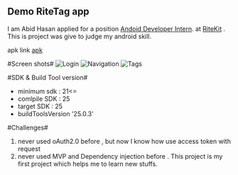 ## Demo RiteTag app

I am Abid Hasan applied for a position [Andoid Developer Intern](https://angel.co/abid-hasan-1). at [RiteKit](http://ritekit.com/) . This is project was give to judge my android skill.

apk link [apk](https://drive.google.com/open?id=0BzhJdznRVFL4Wi1sTldUUmxqclU)

#Screen shots#
![Login]({{site.baseurl}}/https://photos.app.goo.gl/2TbtqsO8tZL1XZrO2)
![Navigation]({{site.baseurl}}/https://photos.app.goo.gl/lCzqfAiyHzPkk12X2)
![Tags]({{site.baseurl}}/https://photos.app.goo.gl/n0rnoZgyl1rlXuuf1)

#SDK & Build Tool version#

- minimum sdk : 21<= 
- comlpile SDK : 25
- target SDK : 25
- buildToolsVersion  '25.0.3'


#Challenges#
1. never used oAuth2.0 before , but now I know how use access token with request
2. never used MVP and Dependency injection before . This project is my first project which helps me to learn new stuffs.








